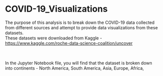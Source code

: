# COVID-19_Visualizations

The purpose of this analysis is to break down the COVID-19 data collected from different sources and attempt to provide data visualizations from these datasets. 
<br>These datasets were downloaded from Kaggle - https://www.kaggle.com/roche-data-science-coalition/uncover

<br><br>
In the Jupyter Notebook file, you will find that the dataset is broken down into continents - North America, South America, Asia, Europe, Africa, 
